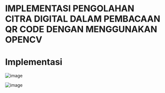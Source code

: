 # IMPLEMENTASI PENGOLAHAN CITRA DIGITAL DALAM PEMBACAAN QR CODE DENGAN MENGGUNAKAN OPENCV
# Implementasi

![image](https://github.com/alversonn/PEMBACAAN-QR-CODE/assets/114342945/b48382b7-4339-4c1a-9102-13f932471400)

![image](https://github.com/alversonn/PEMBACAAN-QR-CODE/assets/114342945/13f1492c-c0e9-43c0-b559-4aed5e64056a)
